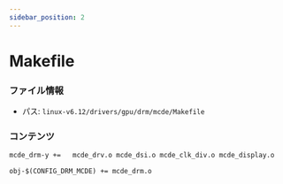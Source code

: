 ```yaml
---
sidebar_position: 2
---
```

# Makefile

### ファイル情報

- パス: `linux-v6.12/drivers/gpu/drm/mcde/Makefile`

### コンテンツ

```txt
mcde_drm-y +=	mcde_drv.o mcde_dsi.o mcde_clk_div.o mcde_display.o

obj-$(CONFIG_DRM_MCDE) += mcde_drm.o

```

